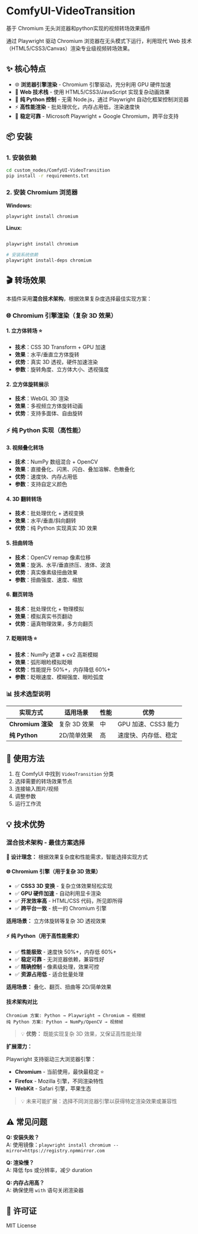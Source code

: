 # ComfyUI-VideoTransition

基于 Chromium 无头浏览器和python实现的视频转场效果插件

通过 Playwright 驱动 Chromium 浏览器在无头模式下运行，利用现代 Web 技术（HTML5/CSS3/Canvas）渲染专业级视频转场效果。

## ✨ 核心特点

- 🌐 **浏览器引擎渲染** - Chromium 引擎驱动，充分利用 GPU 硬件加速
- 🎨 **Web 技术栈** - 使用 HTML5/CSS3/JavaScript 实现复杂动画效果
- 🐍 **纯 Python 控制** - 无需 Node.js，通过 Playwright 自动化框架控制浏览器
- ⚡ **高性能渲染** - 批处理优化，内存占用低，渲染速度快
- 🔧 **稳定可靠** - Microsoft Playwright + Google Chromium，跨平台支持

## 📦 安装

### 1. 安装依赖

```bash
cd custom_nodes/ComfyUI-VideoTransition
pip install -r requirements.txt
```

### 2. 安装 Chromium 浏览器

**Windows:**
```cmd
playwright install chromium
```

**Linux:**
```bash

playwright install chromium

# 安装系统依赖
playwright install-deps chromium
```


## 🎬 转场效果

本插件采用**混合技术架构**，根据效果复杂度选择最佳实现方案：

### 🌐 Chromium 引擎渲染（复杂 3D 效果）

#### 1. 立方体转场 ⭐
- **技术**：CSS 3D Transform + GPU 加速
- **效果**：水平/垂直立方体旋转
- **优势**：真实 3D 透视，硬件加速渲染
- **参数**：旋转角度、立方体大小、透视强度

#### 2. 立方体旋转展示
- **技术**：WebGL 3D 渲染
- **效果**：多视频立方体旋转动画
- **优势**：支持多面体、自由旋转

### ⚡ 纯 Python 实现（高性能）

#### 3. 视频叠化转场
- **技术**：NumPy 数组混合 + OpenCV
- **效果**：直接叠化、闪黑、闪白、叠加溶解、色散叠化
- **优势**：速度快、内存占用低
- **参数**：支持自定义颜色

#### 4. 3D 翻转转场
- **技术**：批处理优化 + 透视变换
- **效果**：水平/垂直/斜向翻转
- **优势**：纯 Python 实现真实 3D 效果

#### 5. 扭曲转场
- **技术**：OpenCV remap 像素位移
- **效果**：旋涡、水平/垂直挤压、液体、波浪
- **优势**：真实像素级扭曲效果
- **参数**：扭曲强度、速度、缩放

#### 6. 翻页转场
- **技术**：批处理优化 + 物理模拟
- **效果**：模拟真实书页翻动
- **优势**：逼真物理效果，多方向翻页

#### 7. 眨眼转场 ⭐
- **技术**：NumPy 遮罩 + cv2 高斯模糊
- **效果**：弧形眼睑模拟眨眼
- **优势**：性能提升 50%+，内存降低 60%+
- **参数**：眨眼速度、模糊强度、眼睑弧度

### 📊 技术选型说明

| 实现方式 | 适用场景 | 性能 | 优势 |
|---------|---------|-----|-----|
| **Chromium 渲染** | 复杂 3D 效果 | 中 | GPU 加速、CSS3 能力 |
| **纯 Python** | 2D/简单效果 | 高 | 速度快、内存低、稳定 |

## 🚀 使用方法

1. 在 ComfyUI 中找到 `VideoTransition` 分类
2. 选择需要的转场效果节点
3. 连接输入图片/视频
4. 调整参数
5. 运行工作流

## 💡 技术优势

### 混合技术架构 - 最佳方案选择

**🎯 设计理念：** 根据效果复杂度和性能需求，智能选择实现方式

#### 🌐 Chromium 引擎（用于复杂 3D 效果）
- ✅ **CSS3 3D 变换** - 复杂立体效果轻松实现
- ✅ **GPU 硬件加速** - 自动利用显卡渲染
- ✅ **开发效率高** - HTML/CSS 代码，所见即所得
- ✅ **跨平台一致** - 统一的 Chromium 引擎

**适用场景：** 立方体旋转等复杂 3D 透视效果

#### ⚡ 纯 Python（用于高性能需求）
- ✅ **性能极致** - 速度快 50%+，内存低 60%+
- ✅ **稳定可靠** - 无浏览器依赖，兼容性好
- ✅ **精确控制** - 像素级处理，效果可控
- ✅ **资源占用低** - 适合批量处理

**适用场景：** 叠化、翻页、扭曲等 2D/简单效果

#### 技术架构对比
```
Chromium 方案: Python → Playwright → Chromium → 视频帧
纯 Python 方案: Python → NumPy/OpenCV → 视频帧
```

> 💡 **优势：** 既能实现复杂 3D 效果，又保证高性能处理

**扩展潜力：**

Playwright 支持驱动三大浏览器引擎：
- **Chromium** - 当前使用，最快最稳定 ⭐
- **Firefox** - Mozilla 引擎，不同渲染特性
- **WebKit** - Safari 引擎，苹果生态

> 💡 未来可能扩展：选择不同浏览器引擎以获得特定渲染效果或兼容性

## ⚠️ 常见问题

**Q: 安装失败？**  
A: 使用镜像：`playwright install chromium --mirror=https://registry.npmmirror.com`

**Q: 渲染慢？**  
A: 降低 fps 或分辨率，减少 duration

**Q: 内存占用高？**  
A: 确保使用 `with` 语句关闭渲染器

## 📄 许可证

MIT License
